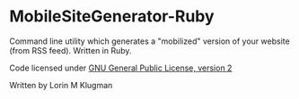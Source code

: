 MobileSiteGenerator-Ruby
=========================

Command line utility which generates a "mobilized" version of your website (from RSS feed). Written in Ruby.

Code licensed under <a href="http://www.gnu.org/licenses/gpl-2.0.html">GNU General Public License, version 2</a>

Written by Lorin M Klugman
